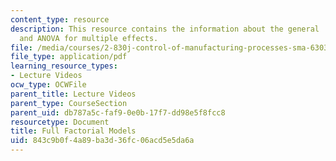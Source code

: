 ```yaml
---
content_type: resource
description: This resource contains the information about the general  linear model
  and ANOVA for multiple effects.
file: /media/courses/2-830j-control-of-manufacturing-processes-sma-6303-spring-2008/843c9b0f4a89ba3d36fc06acd5e5da6a_lecture12.pdf
file_type: application/pdf
learning_resource_types:
- Lecture Videos
ocw_type: OCWFile
parent_title: Lecture Videos
parent_type: CourseSection
parent_uid: db787a5c-faf9-0e0b-17f7-dd98e5f8fcc8
resourcetype: Document
title: Full Factorial Models
uid: 843c9b0f-4a89-ba3d-36fc-06acd5e5da6a
---
```

